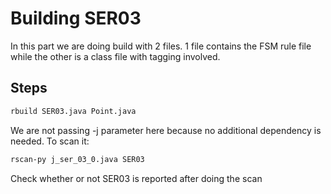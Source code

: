# Building SER03

In this part we are doing build with 2 files. 1 file contains the FSM rule file while the other is a class file with tagging involved. 

## Steps

```bash
rbuild SER03.java Point.java
```

We are not passing -j parameter here because no additional dependency is needed. 
To scan it:

```bash
rscan-py j_ser_03_0.java SER03
```

Check whether or not SER03 is reported after doing the scan
